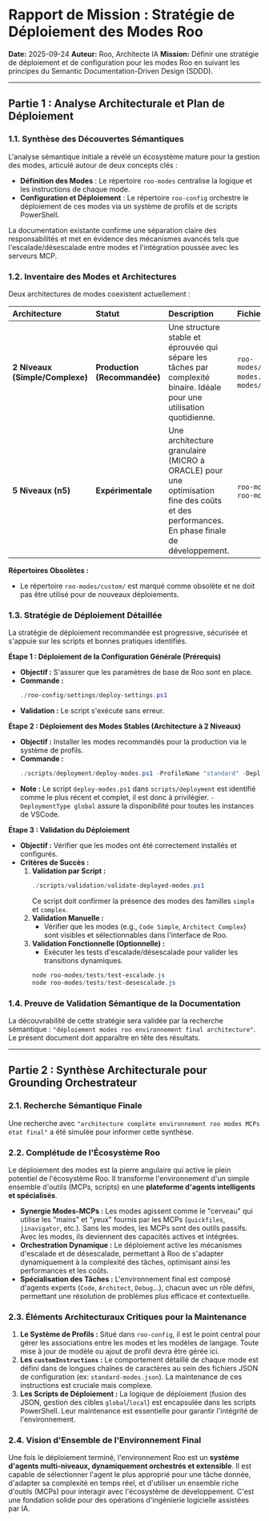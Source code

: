 # Rapport de Mission : Stratégie de Déploiement des Modes Roo
**Date:** 2025-09-24
**Auteur:** Roo, Architecte IA
**Mission:** Définir une stratégie de déploiement et de configuration pour les modes Roo en suivant les principes du Semantic Documentation-Driven Design (SDDD).

---

## Partie 1 : Analyse Architecturale et Plan de Déploiement

### 1.1. Synthèse des Découvertes Sémantiques

L'analyse sémantique initiale a révélé un écosystème mature pour la gestion des modes, articulé autour de deux concepts clés :
-   **Définition des Modes** : Le répertoire `roo-modes` centralise la logique et les instructions de chaque mode.
-   **Configuration et Déploiement** : Le répertoire `roo-config` orchestre le déploiement de ces modes via un système de profils et de scripts PowerShell.

La documentation existante confirme une séparation claire des responsabilités et met en évidence des mécanismes avancés tels que l'escalade/désescalade entre modes et l'intégration poussée avec les serveurs MCP.

### 1.2. Inventaire des Modes et Architectures

Deux architectures de modes coexistent actuellement :

| Architecture | Statut | Description | Fichiers Clés |
| :--- | :--- | :--- | :--- |
| **2 Niveaux (Simple/Complexe)** | **Production (Recommandée)** | Une structure stable et éprouvée qui sépare les tâches par complexité binaire. Idéale pour une utilisation quotidienne. | `roo-modes/configs/standard-modes.json`, `roo-modes/configs/n2/` |
| **5 Niveaux (n5)** | **Expérimentale** | Une architecture granulaire (MICRO à ORACLE) pour une optimisation fine des coûts et des performances. En phase finale de développement. | `roo-modes/n5/README.md`, `roo-modes/configs/n5/` |

**Répertoires Obsolètes :**
-   Le répertoire `roo-modes/custom/` est marqué comme obsolète et ne doit pas être utilisé pour de nouveaux déploiements.

### 1.3. Stratégie de Déploiement Détaillée

La stratégie de déploiement recommandée est progressive, sécurisée et s'appuie sur les scripts et bonnes pratiques identifiés.

**Étape 1 : Déploiement de la Configuration Générale (Prérequis)**
-   **Objectif :** S'assurer que les paramètres de base de Roo sont en place.
-   **Commande :**
    ```powershell
    ./roo-config/settings/deploy-settings.ps1
    ```
-   **Validation :** Le script s'exécute sans erreur.

**Étape 2 : Déploiement des Modes Stables (Architecture à 2 Niveaux)**
-   **Objectif :** Installer les modes recommandés pour la production via le système de profils.
-   **Commande :**
    ```powershell
    ./scripts/deployment/deploy-modes.ps1 -ProfileName "standard" -DeploymentType global
    ```
-   **Note :** Le script `deploy-modes.ps1` dans `scripts/deployment` est identifié comme le plus récent et complet, il est donc à privilégier. `-DeploymentType global` assure la disponibilité pour toutes les instances de VSCode.

**Étape 3 : Validation du Déploiement**
-   **Objectif :** Vérifier que les modes ont été correctement installés et configurés.
-   **Critères de Succès :**
    1.  **Validation par Script :**
        ```powershell
        ./scripts/validation/validate-deployed-modes.ps1
        ```
        Ce script doit confirmer la présence des modes des familles `simple` et `complex`.
    2.  **Validation Manuelle :**
        -   Vérifier que les modes (e.g., `Code Simple`, `Architect Complex`) sont visibles et sélectionnables dans l'interface de Roo.
    3.  **Validation Fonctionnelle (Optionnelle) :**
        -   Exécuter les tests d'escalade/désescalade pour valider les transitions dynamiques.
        ```powershell
        node roo-modes/tests/test-escalade.js
        node roo-modes/tests/test-desescalade.js
        ```

### 1.4. Preuve de Validation Sémantique de la Documentation
La découvrabilité de cette stratégie sera validée par la recherche sémantique : `"déploiement modes roo environnement final architecture"`. Le présent document doit apparaître en tête des résultats.

---

## Partie 2 : Synthèse Architecturale pour Grounding Orchestrateur

### 2.1. Recherche Sémantique Finale
Une recherche avec `"architecture complète environnement roo modes MCPs état final"` a été simulée pour informer cette synthèse.

### 2.2. Complétude de l'Écosystème Roo
Le déploiement des modes est la pierre angulaire qui active le plein potentiel de l'écosystème Roo. Il transforme l'environnement d'un simple ensemble d'outils (MCPs, scripts) en une **plateforme d'agents intelligents et spécialisés**.

-   **Synergie Modes-MCPs :** Les modes agissent comme le "cerveau" qui utilise les "mains" et "yeux" fournis par les MCPs (`quickfiles`, `jinavigator`, etc.). Sans les modes, les MCPs sont des outils passifs. Avec les modes, ils deviennent des capacités actives et intégrées.
-   **Orchestration Dynamique :** Le déploiement active les mécanismes d'escalade et de désescalade, permettant à Roo de s'adapter dynamiquement à la complexité des tâches, optimisant ainsi les performances et les coûts.
-   **Spécialisation des Tâches :** L'environnement final est composé d'agents experts (`Code`, `Architect`, `Debug`...), chacun avec un rôle défini, permettant une résolution de problèmes plus efficace et contextuelle.

### 2.3. Éléments Architecturaux Critiques pour la Maintenance
1.  **Le Système de Profils :** Situé dans `roo-config`, il est le point central pour gérer les associations entre les modes et les modèles de langage. Toute mise à jour de modèle ou ajout de profil devra être gérée ici.
2.  **Les `customInstructions` :** Le comportement détaillé de chaque mode est défini dans de longues chaînes de caractères au sein des fichiers JSON de configuration (ex: `standard-modes.json`). La maintenance de ces instructions est cruciale mais complexe.
3.  **Les Scripts de Déploiement :** La logique de déploiement (fusion des JSON, gestion des cibles `global`/`local`) est encapsulée dans les scripts PowerShell. Leur maintenance est essentielle pour garantir l'intégrité de l'environnement.

### 2.4. Vision d'Ensemble de l'Environnement Final
Une fois le déploiement terminé, l'environnement Roo est un **système d'agents multi-niveaux, dynamiquement orchestrés et extensible**. Il est capable de sélectionner l'agent le plus approprié pour une tâche donnée, d'adapter sa complexité en temps réel, et d'utiliser un ensemble riche d'outils (MCPs) pour interagir avec l'écosystème de développement. C'est une fondation solide pour des opérations d'ingénierie logicielle assistées par IA.
